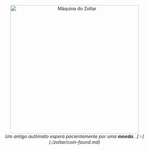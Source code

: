 <p align="center">
  <img src="https://i.ibb.co/XrPQQ0D8/Zoltar-0.jpg" alt="Máquina do Zoltar" width="400"/>
  <br/>
  <i>Um antigo autômato espera pacientemente por uma <strong>moeda</strong>...[✨](./zoltar/coin-found.md)</i>
</p>
